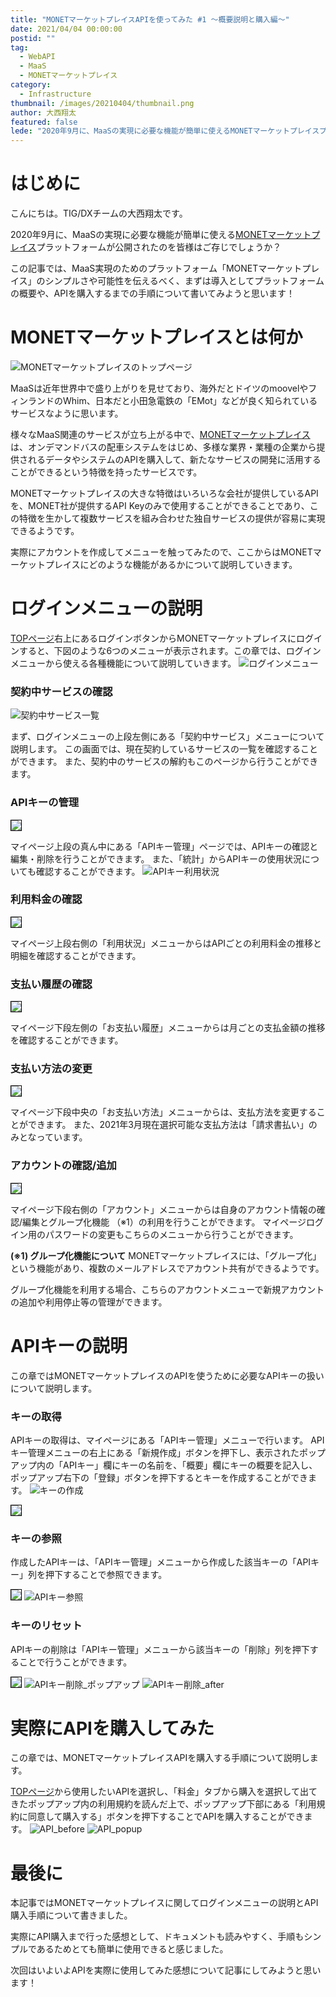 ```yaml
---
title: "MONETマーケットプレイスAPIを使ってみた #1 ～概要説明と購入編～"
date: 2021/04/04 00:00:00
postid: ""
tag:
  - WebAPI
  - MaaS
  - MONETマーケットプレイス
category:
  - Infrastructure
thumbnail: /images/20210404/thumbnail.png
author: 大西翔太
featured: false
lede: "2020年9月に、MaaSの実現に必要な機能が簡単に使えるMONETマーケットプレイスプラットフォームが公開されたのを皆様はご存じでしょうか？この記事では、MaaS実現のためのプラットフォーム「MONETマーケットプレイス」のシンプルさや可能性を伝えるべく、まずは導入としてプラットフォームの概要や、APIを購入するまでの手順について書いてみようと思います！"
---
```

# はじめに
こんにちは。TIG/DXチームの大西翔太です。

2020年9月に、MaaSの実現に必要な機能が簡単に使える[MONETマーケットプレイス](https://developer.monet-technologies.co.jp/)プラットフォームが公開されたのを皆様はご存じでしょうか？

この記事では、MaaS実現のためのプラットフォーム「MONETマーケットプレイス」のシンプルさや可能性を伝えるべく、まずは導入としてプラットフォームの概要や、APIを購入するまでの手順について書いてみようと思います！

# MONETマーケットプレイスとは何か
<img src="/images/20210404/top_page_20210316.png" alt="MONETマーケットプレイスのトップページ" loading="lazy">


MaaSは近年世界中で盛り上がりを見せており、海外だとドイツのmoovelやフィンランドのWhim、日本だと小田急電鉄の「EMot」などが良く知られているサービスなように思います。

様々なMaaS関連のサービスが立ち上がる中で、[MONETマーケットプレイス](https://developer.monet-technologies.co.jp/)は、オンデマンドバスの配車システムをはじめ、多様な業界・業種の企業から提供されるデータやシステムのAPIを購入して、新たなサービスの開発に活用することができるという特徴を持ったサービスです。

MONETマーケットプレイスの大きな特徴はいろいろな会社が提供しているAPIを、MONET社が提供するAPI Keyのみで使用することができることであり、この特徴を生かして複数サービスを組み合わせた独自サービスの提供が容易に実現できるようです。

実際にアカウントを作成してメニューを触ってみたので、ここからはMONETマーケットプレイスにどのような機能があるかについて説明していきます。


# ログインメニューの説明
[TOPページ](https://developer.monet-technologies.co.jp/)右上にあるログインボタンからMONETマーケットプレイスにログインすると、下図のような6つのメニューが表示されます。この章では、ログインメニューから使える各種機能について説明していきます。
<img src="/images/20210404/my_page.png" alt="ログインメニュー" loading="lazy">



### 契約中サービスの確認

<img src="/images/20210404/契約中サービス_20210317.png" alt="契約中サービス一覧" loading="lazy">

まず、ログインメニューの上段左側にある「契約中サービス」メニューについて説明します。
この画面では、現在契約しているサービスの一覧を確認することができます。
また、契約中のサービスの解約もこのページから行うことができます。

### APIキーの管理

<img src="/images/20210404/APIキー管理_20210311.png" style="border:solid 1px #000000" loading="lazy">


マイページ上段の真ん中にある「APIキー管理」ページでは、APIキーの確認と編集・削除を行うことができます。
また、「統計」からAPIキーの使用状況についても確認することができます。
<img src="/images/20210404/利用状況_20210331.png" alt="APIキー利用状況" loading="lazy">


### 利用料金の確認

<img src="/images/20210404/利用料金_20210331.png" style="border:solid 1px #000000" loading="lazy">


マイページ上段右側の「利用状況」メニューからはAPIごとの利用料金の推移と明細を確認することができます。

### 支払い履歴の確認

<img src="/images/20210404/お支払い履歴.png" style="border:solid 1px #000000" loading="lazy">


マイページ下段左側の「お支払い履歴」メニューからは月ごとの支払金額の推移を確認することができます。

### 支払い方法の変更

<img src="/images/20210404/image.png" style="border:solid 1px #000000" loading="lazy">


マイページ下段中央の「お支払い方法」メニューからは、支払方法を変更することができます。
また、2021年3月現在選択可能な支払方法は「請求書払い」のみとなっています。

### アカウントの確認/追加

<img src="/images/20210404/アカウント管理_coverd.png" style="border:solid 1px #000000" loading="lazy">


マイページ下段右側の「アカウント」メニューからは自身のアカウント情報の確認/編集とグループ化機能 （※1）の利用を行うことができます。
マイページログイン用のパスワードの変更もこちらのメニューから行うことができます。

**(※1) グループ化機能について**
MONETマーケットプレイスには、「グループ化」という機能があり、複数のメールアドレスでアカウント共有ができるようです。

グループ化機能を利用する場合、こちらのアカウントメニューで新規アカウントの追加や利用停止等の管理ができます。

# APIキーの説明
この章ではMONETマーケットプレイスのAPIを使うために必要なAPIキーの扱いについて説明します。

### キーの取得
APIキーの取得は、マイページにある「APIキー管理」メニューで行います。
APIキー管理メニューの右上にある「新規作成」ボタンを押下し、表示されたポップアップ内の「APIキー」欄にキーの名前を、「概要」欄にキーの概要を記入し、ポップアップ右下の「登録」ボタンを押下するとキーを作成することができます。
<img src="/images/20210404/APIキー取得.png" alt="キーの作成" loading="lazy">

<img src="/images/20210404/APIキー取得_after.png" style="border:solid 1px #000000" loading="lazy">


### キーの参照
作成したAPIキーは、「APIキー管理」メニューから作成した該当キーの「APIキー」列を押下することで参照できます。

<img src="/images/20210404/APIキー参照_before_covered.png" style="border:solid 1px #000000" loading="lazy">


<img src="/images/20210404/APIキー参照_after.png" alt="APIキー参照" loading="lazy">

### キーのリセット
APIキーの削除は「APIキー管理」メニューから該当キーの「削除」列を押下することで行うことができます。

<img src="/images/20210404/APIキー削除_before.png" style="border:solid 1px #000000" loading="lazy">


<img src="/images/20210404/APIキー削除_ポップアップ.png" alt="APIキー削除_ポップアップ" loading="lazy">
<img src="/images/20210404/APIキー削除_after.png" alt="APIキー削除_after" loading="lazy">


# 実際にAPIを購入してみた
この章では、MONETマーケットプレイスAPIを購入する手順について説明します。

[TOPページ](https://developer.monet-technologies.co.jp/)から使用したいAPIを選択し、「料金」タブから購入を選択して出てきたポップアップ内の利用規約を読んだ上で、ポップアップ下部にある「利用規約に同意して購入する」ボタンを押下することでAPIを購入することができます。
<img src="/images/20210404/API_before.png" alt="API_before" loading="lazy">
<img src="/images/20210404/API_popup.png" alt="API_popup" loading="lazy">

# 最後に

本記事ではMONETマーケットプレイスに関してログインメニューの説明とAPI購入手順について書きました。

実際にAPI購入まで行った感想として、ドキュメントも読みやすく、手順もシンプルであるためとても簡単に使用できると感じました。

次回はいよいよAPIを実際に使用してみた感想について記事にしてみようと思います！

